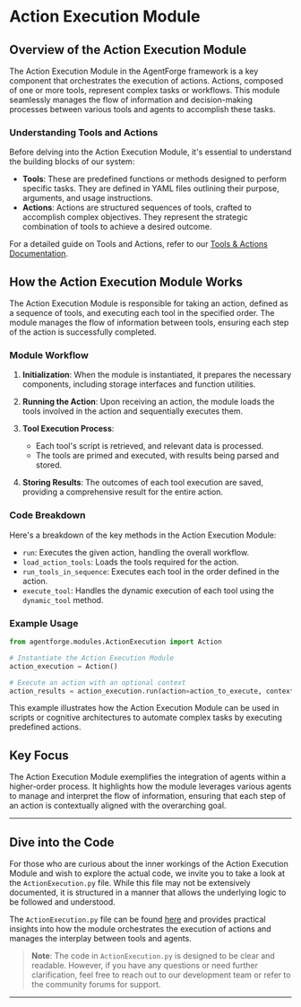 # Action Execution Module

## Overview of the Action Execution Module

The Action Execution Module in the AgentForge framework is a key component that orchestrates the execution of actions. Actions, composed of one or more tools, represent complex tasks or workflows. This module seamlessly manages the flow of information and decision-making processes between various tools and agents to accomplish these tasks.

### Understanding Tools and Actions

Before delving into the Action Execution Module, it's essential to understand the building blocks of our system:

- **Tools**: These are predefined functions or methods designed to perform specific tasks. They are defined in YAML files outlining their purpose, arguments, and usage instructions.
- **Actions**: Actions are structured sequences of tools, crafted to accomplish complex objectives. They represent the strategic combination of tools to achieve a desired outcome.

For a detailed guide on Tools and Actions, refer to our [Tools & Actions Documentation](../ToolsAndActions/Overview.md).

## How the Action Execution Module Works

The Action Execution Module is responsible for taking an action, defined as a sequence of tools, and executing each tool in the specified order. The module manages the flow of information between tools, ensuring each step of the action is successfully completed.

### Module Workflow

1. **Initialization**: When the module is instantiated, it prepares the necessary components, including storage interfaces and function utilities.

2. **Running the Action**: Upon receiving an action, the module loads the tools involved in the action and sequentially executes them.

3. **Tool Execution Process**:
   - Each tool's script is retrieved, and relevant data is processed.
   - The tools are primed and executed, with results being parsed and stored.

4. **Storing Results**: The outcomes of each tool execution are saved, providing a comprehensive result for the entire action.

### Code Breakdown

Here's a breakdown of the key methods in the Action Execution Module:

- `run`: Executes the given action, handling the overall workflow.
- `load_action_tools`: Loads the tools required for the action.
- `run_tools_in_sequence`: Executes each tool in the order defined in the action.
- `execute_tool`: Handles the dynamic execution of each tool using the `dynamic_tool` method.

### Example Usage

```python
from agentforge.modules.ActionExecution import Action

# Instantiate the Action Execution Module
action_execution = Action()

# Execute an action with an optional context
action_results = action_execution.run(action=action_to_execute, context=optional_context_for_action)
```

This example illustrates how the Action Execution Module can be used in scripts or cognitive architectures to automate complex tasks by executing predefined actions.

## Key Focus

The Action Execution Module exemplifies the integration of agents within a higher-order process. It highlights how the module leverages various agents to manage and interpret the flow of information, ensuring that each step of an action is contextually aligned with the overarching goal.

---

## Dive into the Code

For those who are curious about the inner workings of the Action Execution Module and wish to explore the actual code, we invite you to take a look at the `ActionExecution.py` file. While this file may not be extensively documented, it is structured in a manner that allows the underlying logic to be followed and understood.

The `ActionExecution.py` file can be found [here](../../Examples/SalienceBot/salience.py) and provides practical insights into how the module orchestrates the execution of actions and manages the interplay between tools and agents.

> **Note**: The code in `ActionExecution.py` is designed to be clear and readable. However, if you have any questions or need further clarification, feel free to reach out to our development team or refer to the community forums for support.

---